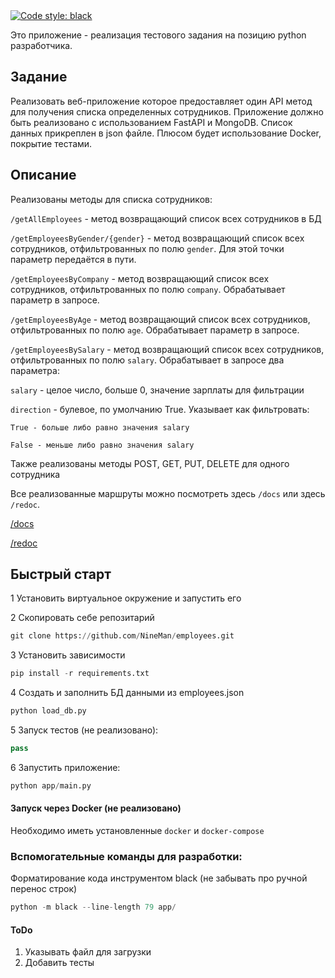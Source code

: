 <a href="https://github.com/psf/black">
<img alt="Code style: black" src="https://img.shields.io/badge/code%20style-black-000000.svg"></a>

Это приложение - реализация тестового задания на позицию python разработчика.

Задание
---------
Реализовать веб-приложение которое предоставляет один API метод 
для получения списка определенных сотрудников. 
Приложение должно быть реализовано с использованием FastAPI и MongoDB.
Список данных прикреплен в json файле.
Плюсом будет использование Docker, покрытие тестами.

Описание
----------

Реализованы методы для списка сотрудников:

```/getAllEmployees``` - метод возвращающий список всех сотрудников в БД

```/getEmployeesByGender/{gender}``` - метод возвращающий список всех сотрудников, 
отфильтрованных по полю ```gender```. Для этой точки параметр передаётся
в пути.

```/getEmployeesByCompany``` - метод возвращающий список всех сотрудников,
отфильтрованных по полю ```company```. Обрабатывает параметр в запросе.

```/getEmployeesByAge``` - метод возвращающий список всех сотрудников,
отфильтрованных по полю ```age```. Обрабатывает параметр в запросе.

```/getEmployeesBySalary``` - метод возвращающий список всех сотрудников,
отфильтрованных по полю ```salary```. 
Обрабатывает в запросе два параметра: 

```salary``` - целое число, больше 0, значение зарплаты для фильтрации 

```direction``` - булевое, по умолчанию True. Указывает как фильтровать:

    True - больше либо равно значения salary

    False - меньше либо равно значения salary 


Также реализованы методы POST, GET, PUT, DELETE для одного сотрудника

Все реализованные маршруты можно посмотреть здесь ``/docs`` или здесь ``/redoc``.

[/docs](http://127.0.0.1:8000/docs)

[/redoc](http://127.0.0.1:8000/redoc)


Быстрый старт
---------------

1 Установить виртуальное окружение и запустить его

2 Скопировать себе репозитарий

```python
git clone https://github.com/NineMan/employees.git
```

3 Установить зависимости

```python
pip install -r requirements.txt
```

4 Создать и заполнить БД данными из employees.json

```python
python load_db.py
```

5 Запуск тестов (не реализовано):

```python
pass
```

6 Запустить приложение:

```python
python app/main.py
```

#### Запуск через Docker (не реализовано)

Необходимо иметь установленные ``docker`` и ``docker-compose``

### Вспомогательные команды для разработки:

Форматирование кода инструментом black (не забывать про ручной перенос строк)

```python
python -m black --line-length 79 app/
```

#### ToDo

1) Указывать файл для загрузки
2) Добавить тесты
